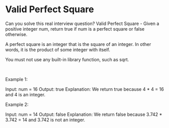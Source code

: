 # Valid Perfect Square

Can you solve this real interview question? Valid Perfect Square - Given a positive integer num, return true if num is a perfect square or false otherwise.

A perfect square is an integer that is the square of an integer. In other words, it is the product of some integer with itself.

You must not use any built-in library function, such as sqrt.

 

Example 1:


Input: num = 16
Output: true
Explanation: We return true because 4 * 4 = 16 and 4 is an integer.


Example 2:


Input: num = 14
Output: false
Explanation: We return false because 3.742 * 3.742 = 14 and 3.742 is not an integer.